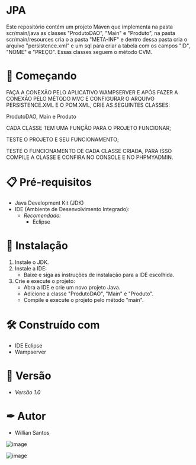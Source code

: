 # JPA

Este repositório contém um projeto Maven que implementa na pasta scr/main/java as classes "ProdutoDAO", "Main" e "Produto", na pasta scr/main/resources cria o a pasta "META-INF" e dentro dessa pasta cria o arquivo "persistence.xml" e um sql para criar a tabela com os campos "ID", "NOME" e "PREÇO". Essas classes seguem o método CVM. 

# 🚀 Começando  

FAÇA A CONEXÃO PELO APLICATIVO WAMPSERVER E APÓS FAZER A CONEXÃO PELO MÉTODO MVC E CONFIGURAR O ARQUIVO PERSISTENCE.XML E O POM.XML, CRIE AS SEGUINTES CLASSES:

ProdutoDAO, Main e Produto

CADA CLASSE TEM UMA FUNÇÃO PARA O PROJETO FUNCIONAR;

TESTE O PROJETO E SEU FUNCIONAMENTO;

TESTE O FUNCIONAMENTO DE CADA CLASSE CRIADA, PARA ISSO COMPILE A CLASSE E CONFIRA NO CONSOLE E NO PHPMYADMIN.

# 📋 Pré-requisitos
- Java Development Kit (JDK)
- IDE (Ambiente de Desenvolvimento Integrado):
  - *Recomendado:*
     - Eclipse

# 🔧 Instalação  

1. Instale o JDK.
2. Instale a IDE:
   - Baixe e siga as instruções de instalação para a IDE escolhida.
3. Crie e execute o projeto:
   - Abra a IDE e crie um novo projeto Java.
   - Adicione a classe "ProdutoDAO", "Main" e "Produto".
   - Compile e execute o projeto pelo método "main".
   
# 🛠 Construído com   

- IDE Eclipse
- Wampserver

# 📌 Versão  

- *Versão 1.0*

# ✒ Autor  

- Willian Santos

![image](https://github.com/user-attachments/assets/b9a3c9c9-ebf7-496a-a255-22ca3492a315)

![image](https://github.com/user-attachments/assets/a107dae8-aceb-466b-8868-7940691a27f0)





